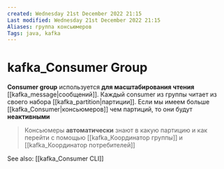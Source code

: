 ```yaml
---
created: Wednesday 21st December 2022 21:15
Last modified: Wednesday 21st December 2022 21:15
Aliases: группа консьюмеров
Tags: java, kafka
---
```


# kafka_Consumer Group

**Consumer group** используется **для масштабирования чтения** [[kafka_message|сообщений]]. Каждый consumer из группы читает из своего набора [[kafka_partition|партиции]]. Если мы имеем больше [[kafka_Consumer|консьюмеров]] чем партиций, то они будут **неактивными**

>Консьюмеры **автоматически** знают в какую партицию и как перейти с помощью [[kafka_Координатор группы]] и  [[kafka_Координатор потребителей]]   

See also: [[kafka_Consumer CLI]] 